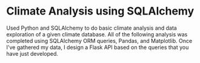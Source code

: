 # Climate Analysis using SQLAlchemy
Used Python and SQLAlchemy to do basic climate analysis and data exploration of a given climate database. All of the following analysis was completed using SQLAlchemy ORM queries, Pandas, and Matplotlib. Once I've gathered my data, I design a Flask API based on the queries that you have just developed.
